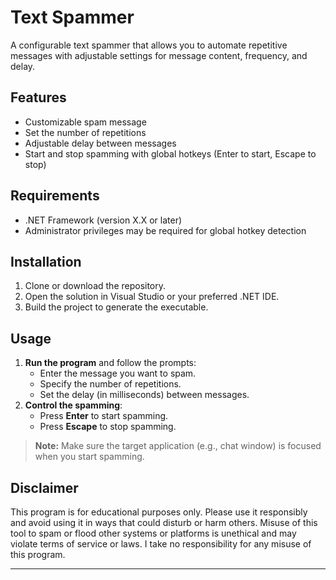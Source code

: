 # Text Spammer

A configurable text spammer that allows you to automate repetitive messages with adjustable settings for message content, frequency, and delay.

## Features
- Customizable spam message
- Set the number of repetitions
- Adjustable delay between messages
- Start and stop spamming with global hotkeys (Enter to start, Escape to stop)

## Requirements
- .NET Framework (version X.X or later)
- Administrator privileges may be required for global hotkey detection

## Installation
1. Clone or download the repository.
2. Open the solution in Visual Studio or your preferred .NET IDE.
3. Build the project to generate the executable.

## Usage
1. **Run the program** and follow the prompts:
   - Enter the message you want to spam.
   - Specify the number of repetitions.
   - Set the delay (in milliseconds) between messages.
2. **Control the spamming**:
   - Press **Enter** to start spamming.
   - Press **Escape** to stop spamming.

> **Note:** Make sure the target application (e.g., chat window) is focused when you start spamming.

## Disclaimer
This program is for educational purposes only. Please use it responsibly and avoid using it in ways that could disturb or harm others. Misuse of this tool to spam or flood other systems or platforms is unethical and may violate terms of service or laws. I take no responsibility for any misuse of this program.

---

